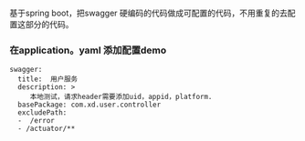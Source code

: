 ### 

基于spring boot，把swagger 硬编码的代码做成可配置的代码，不用重复的去配置这部分的代码。

### 在application。yaml 添加配置demo

```
swagger:
  title:  用户服务 
  description: >
     本地测试，请求header需要添加uid，appid，platform.
  basePackage: com.xd.user.controller
  excludePath:
  -  /error
  - /actuator/**
```